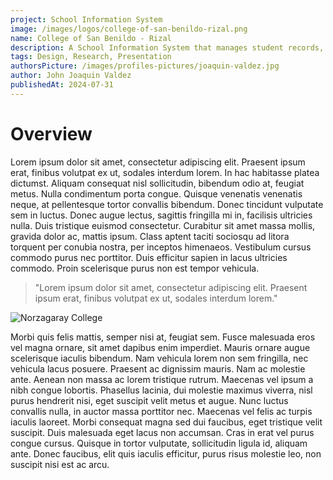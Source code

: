 ```yaml
---
project: School Information System
image: /images/logos/college-of-san-benildo-rizal.png
name: College of San Benildo - Rizal
description: A School Information System that manages student records, grades, and schedules.
tags: Design, Research, Presentation
authorsPicture: /images/profiles-pictures/joaquin-valdez.jpg
author: John Joaquin Valdez
publishedAt: 2024-07-31
---
```


# Overview

Lorem ipsum dolor sit amet, consectetur adipiscing elit. Praesent ipsum erat, finibus volutpat ex ut, sodales interdum lorem. In hac habitasse platea dictumst. Aliquam consequat nisl sollicitudin, bibendum odio at, feugiat metus. Nulla condimentum porta congue. Quisque venenatis venenatis neque, at pellentesque tortor convallis bibendum. Donec tincidunt vulputate sem in luctus. Donec augue lectus, sagittis fringilla mi in, facilisis ultricies nulla. Duis tristique euismod consectetur. Curabitur sit amet massa mollis, gravida dolor ac, mattis ipsum. Class aptent taciti sociosqu ad litora torquent per conubia nostra, per inceptos himenaeos. Vestibulum cursus commodo purus nec porttitor. Duis efficitur sapien in lacus ultricies commodo. Proin scelerisque purus non est tempor vehicula.

> "Lorem ipsum dolor sit amet, consectetur adipiscing elit. Praesent ipsum erat, finibus volutpat ex ut, sodales interdum lorem."

![Norzagaray College](/images/backgrounds/placeholder-image.jpeg)

Morbi quis felis mattis, semper nisi at, feugiat sem. Fusce malesuada eros vel magna ornare, sit amet dapibus enim imperdiet. Mauris ornare augue scelerisque iaculis bibendum. Nam vehicula lorem non sem fringilla, nec vehicula lacus posuere. Praesent ac dignissim mauris. Nam ac molestie ante. Aenean non massa ac lorem tristique rutrum. Maecenas vel ipsum a nibh congue lobortis. Phasellus lacinia, dui molestie maximus viverra, nisl purus hendrerit nisi, eget suscipit velit metus et augue. Nunc luctus convallis nulla, in auctor massa porttitor nec. Maecenas vel felis ac turpis iaculis laoreet. Morbi consequat magna sed dui faucibus, eget tristique velit suscipit. Duis malesuada eget lacus non accumsan. Cras in erat vel purus congue cursus. Quisque in tortor vulputate, sollicitudin ligula id, aliquam ante. Donec faucibus, elit quis iaculis efficitur, purus risus molestie leo, non suscipit nisi est ac arcu.
